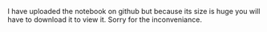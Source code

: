 I have uploaded the notebook on github but because its size is huge you will have to download it to view it. Sorry for the inconveniance.
